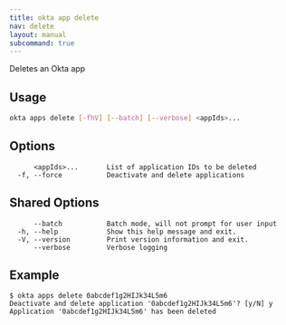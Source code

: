 ```yaml
---
title: okta app delete
nav: delete
layout: manual
subcommand: true
---
```


Deletes an Okta app

## Usage
```bash
okta apps delete [-fhV] [--batch] [--verbose] <appIds>...
```

## Options
```
      <appIds>...       List of application IDs to be deleted
  -f, --force           Deactivate and delete applications
```

## Shared Options
```
      --batch           Batch mode, will not prompt for user input
  -h, --help            Show this help message and exit.
  -V, --version         Print version information and exit.
      --verbose         Verbose logging
```

## Example
```
$ okta apps delete 0abcdef1g2HIJk34L5m6
Deactivate and delete application '0abcdef1g2HIJk34L5m6'? [y/N] y
Application '0abcdef1g2HIJk34L5m6' has been deleted
```
